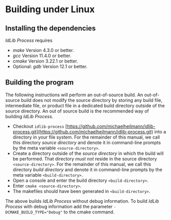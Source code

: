 # Building under Linux

## Installing the dependencies

*IdLib Process* requires
- *make* Version 4.3.0 or better.
- *gcc* Version 11.4.0 or better.
- *cmake* Version 3.22.1 or better.
- Optional: *gdb* Version 12.1 or better.

## Building the program
The following instructions will perform an out-of-source build. An out-of-source build does not modify the source directory
by storing any build file, intermediate file, or product file in a dedicated build directory outside of the source directory.
An out of source build is the recommended way of building *IdLib Process*.

- Checkout `idlib-process` [https://github.com/michaelheilmann/idlib-process.git](https://github.com/michaelheilmann/idlib-process.git) into a directory in your file system.
  For the remainder of this manual, we call this directory *source directory* and denote it in command-line prompts by the meta variable `<source-directory>`.
- Create a directory outside of the *source directory* in which the build will be performed.
  That directory *must not* reside in the source directory `<source-directory>`.
  For the remainder of this manual, we call this directory *build directory* and denote it in command-line prompts by the meta variable `<build-directory>`.
- Open a console and enter the build directory `<build-directory>`.
- Enter `cmake <source-directory>`.
- The makefiles should have been generated in `<build-directory>`.

The above builds *IdLib Process* without debug information. To build *IdLib Process* with debug information add the parameter `-DCMAKE_BUILD_TYPE="Debug"` to the cmake command.
